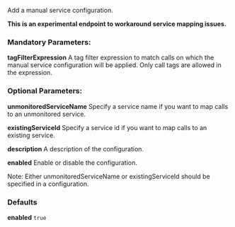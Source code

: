 Add a manual service configuration.

**This is an experimental endpoint to workaround service mapping issues.**

### Mandatory Parameters:

**tagFilterExpression** A tag filter expression to match calls on which the manual service configuration will be applied. Only call tags are allowed in the expression.

### Optional Parameters:
**unmonitoredServiceName** Specify a service name if you want to map calls to an unmonitored service.

**existingServiceId** Specify a service id if you want to map calls to an existing service.

**description** A description of the configuration.

**enabled** Enable or disable the configuration.

Note: Either unmonitoredServiceName or existingServiceId should be specified in a configuration.

### Defaults
**enabled** `true`